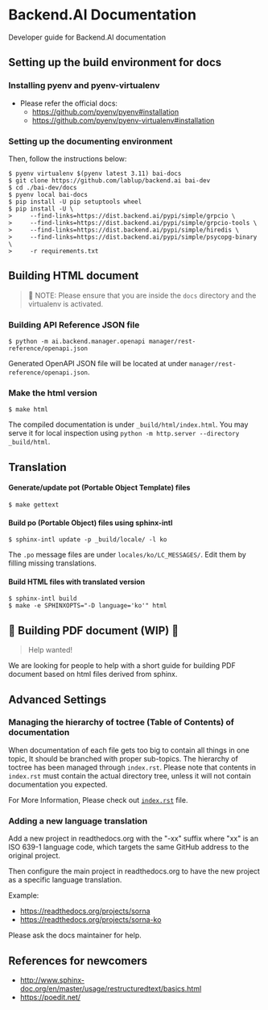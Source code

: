 # Backend.AI Documentation

Developer guide for Backend.AI documentation


## Setting up the build environment for docs

### Installing pyenv and pyenv-virtualenv

* Please refer the official docs:
  - https://github.com/pyenv/pyenv#installation
  - https://github.com/pyenv/pyenv-virtualenv#installation

### Setting up the documenting environment

Then, follow the instructions below:

```console
$ pyenv virtualenv $(pyenv latest 3.11) bai-docs
$ git clone https://github.com/lablup/backend.ai bai-dev
$ cd ./bai-dev/docs
$ pyenv local bai-docs
$ pip install -U pip setuptools wheel
$ pip install -U \
>     --find-links=https://dist.backend.ai/pypi/simple/grpcio \
>     --find-links=https://dist.backend.ai/pypi/simple/grpcio-tools \
>     --find-links=https://dist.backend.ai/pypi/simple/hiredis \
>     --find-links=https://dist.backend.ai/pypi/simple/psycopg-binary \
>     -r requirements.txt
```

## Building HTML document

> 📌 NOTE: Please ensure that you are inside the `docs` directory and the virtualenv is activated.

### Building API Reference JSON file
```console
$ python -m ai.backend.manager.openapi manager/rest-reference/openapi.json
```

Generated OpenAPI JSON file will be located at under `manager/rest-reference/openapi.json`.

### Make the html version

```console
$ make html
```

The compiled documentation is under `_build/html/index.html`.
You may serve it for local inspection using `python -m http.server --directory _build/html`.

## Translation

#### Generate/update pot (Portable Object Template) files

```console
$ make gettext
```

#### Build po (Portable Object) files using sphinx-intl

```console
$ sphinx-intl update -p _build/locale/ -l ko
```

The `.po` message files are under `locales/ko/LC_MESSAGES/`.
Edit them by filling missing translations.

#### Build HTML files with translated version

```console
$ sphinx-intl build
$ make -e SPHINXOPTS="-D language='ko'" html
```


## 🚧 Building PDF document (WIP) 🚧

> Help wanted!

We are looking for people to help with a short guide for building PDF document based on html files derived from sphinx.


## Advanced Settings

### Managing the hierarchy of toctree (Table of Contents) of documentation

When documentation of each file gets too big to contain all things in one topic,
It should be branched with proper sub-topics.
The hierarchy of toctree has been managed through `index.rst`.
Please note that contents in `index.rst` must contain the actual directory tree, unless it will not contain documentation you expected.

For More Information, Please check out [`index.rst`](https://github.com/lablup/backend.ai/blob/main/docs/index.rst) file.

### Adding a new language translation

Add a new project in readthedocs.org with the "-xx" suffix
where "xx" is an ISO 639-1 language code, which targets
the same GitHub address to the original project.

Then configure the main project in readthedocs.org to have
the new project as a specific language translation.

Example:

* https://readthedocs.org/projects/sorna
* https://readthedocs.org/projects/sorna-ko

Please ask the docs maintainer for help.


## References for newcomers

- http://www.sphinx-doc.org/en/master/usage/restructuredtext/basics.html
- https://poedit.net/
